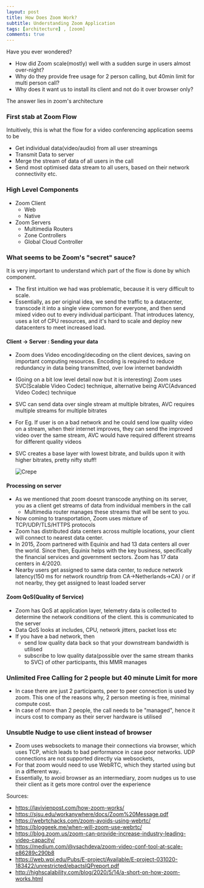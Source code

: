 ```yaml
---
layout: post
title: How Does Zoom Work?
subtitle: Understanding Zoom Application
tags: [architecture] , [zoom]
comments: true
---
```


Have you ever wondered?
- How did Zoom scale(mostly) well with a sudden surge in users almost over-night?
- Why do they provide free usage for 2 person calling, but 40min limit for multi person call? 
- Why does it want us to install its client and not do it over browser only?

The answer lies in zoom's architecture

### First stab at Zoom Flow
Intuitively, this is what the flow for a video conferencing application seems to be
- Get individual data(video/audio) from all user streamings
- Transmit Data to server
- Merge the stream of data of all users in the call
- Send most optimised data stream to all users, based on their network connectivity etc.

### High Level Components
- Zoom Client
  - Web
  - Native
- Zoom Servers 
    - Multimedia Routers
    - Zone Controllers
    - Global Cloud Controller

### What seems to be Zoom's "secret" sauce?
It is very important to understand which part of the flow is done by which component.
- The first intuition we had was problematic, because it is very difficult to scale.
- Essentially, as per original idea, we send the traffic to a datacenter, transcode it into a single view common for everyone, and then send mixed video out to every individual participant. That introduces latency, uses a lot of CPU resources, and it's hard to scale and deploy new datacenters to meet increased load.

#### Client -> Server : Sending your data

- Zoom does Video encoding/decoding on the client devices, saving on important computing resources.
Encoding is required to reduce redundancy in data being transmitted, over low internet bandwidth
- (Going on a bit low level detail now but it is interesting) Zoom uses SVC(Scalable Video Codec) technique, alternative being AVC(Advanced Video Codec) technique
- SVC can send data over single stream at multiple bitrates, AVC requires multiple streams for multiple bitrates
- For Eg. If user is on a bad network and he could send low quality video on a stream, when their internet improves, they can send the improved video over the same stream, AVC would have required different streams for different quality videos
- SVC creates a base layer with lowest bitrate, and builds upon it with higher bitrates, pretty nifty stuff!
  
  ![Crepe](https://pbs.twimg.com/media/E94siu_VkAUteGC?format=png&name=medium)

#### Processing on server
- As we mentioned that zoom doesnt transcode anything on its server, you as a client get streams of data from individual members in the call
  - Multimedia router manages these streams that will be sent to you.
- Now coming to transportation, Zoom uses mixture of TCP/UDP/TLS/HTTPS protocols
- Zoom has distributed data centers across multiple locations, your client will connect to nearest data center.
- In 2015, Zoom partnered with Equinix and had 13 data centers all over the world. Since then,  Equinix helps with the key business, specifically the financial services and government sectors. Zoom has 17 data centers in 4/2020.
- Nearby users get assigned to same data center, to reduce network latency(150 ms for network roundtrip from CA->Netherlands->CA) / or if not nearby, they get assigned to least loaded server
 
#### Zoom QoS(Quality of Service)
- Zoom has QoS at application layer, telemetry data is collected to determine the network conditions of the client. this is communicated to the server
- Data QoS looks at includes, CPU, network jitters, packet loss etc
- If you have a bad network, then 
  - send low quality data back so that your downstream bandwidth is utilised
  - subscribe to low quality data(possible over the same stream thanks to SVC) of other participants, this MMR manages

### Unlimited Free Calling for 2 people but 40 minute Limit for more
- In case there are just 2 participants, peer to peer connection is used by zoom. This one of the reasons why, 2 person meeting is free, minimal compute cost.
- In case of more than 2 people, the call needs to be "managed", hence it incurs cost to company as their server hardware is utilised

### Unsubtle Nudge to use client instead of browser
- Zoom uses websockets to manage their connections via browser, which uses TCP, which leads to bad performance in case poor networks. UDP connections are not supported directly via websockets,
- For that zoom would need to use WebRTC, which they started using but in a different way..
- Essentially, to avoid browser as an intermediary, zoom nudges us to use their client as it gets more control over the experience 


Sources:

 - https://lavivienpost.com/how-zoom-works/
- https://sjsu.edu/workanywhere/docs/Zoom%20Message.pdf
- https://webrtchacks.com/zoom-avoids-using-webrtc/
- https://bloggeek.me/when-will-zoom-use-webrtc/
- https://blog.zoom.us/zoom-can-provide-increase-industry-leading-video-capacity/
- https://medium.com/@vsachdeva/zoom-video-conf-tool-at-scale-e86289c290b8
- https://web.wpi.edu/Pubs/E-project/Available/E-project-031020-183422/unrestricted/ebactsIQPreport.pdf
- http://highscalability.com/blog/2020/5/14/a-short-on-how-zoom-works.html